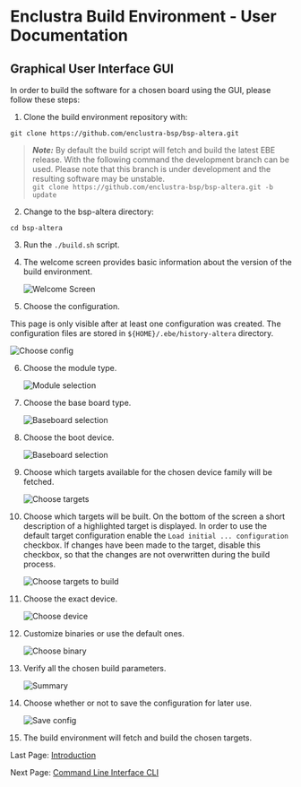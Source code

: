 # Enclustra Build Environment - User Documentation

## Graphical User Interface GUI

In order to build the software for a chosen board using the GUI, please follow these steps:

1. Clone the build environment repository with:

```
git clone https://github.com/enclustra-bsp/bsp-altera.git
```

> **_Note:_**  By default the build script will fetch and build the latest EBE release. With the following command the development branch can be used. Please note that this branch is under development and the resulting software may be unstable. \
> `git clone https://github.com/enclustra-bsp/bsp-altera.git -b update`


2. Change to the bsp-altera directory:

```
cd bsp-altera
```

3. Run the `./build.sh` script.

4. The welcome screen provides basic information about the version of the build environment.

   ![Welcome Screen](./images/welcome_screen.png)

5. Choose the configuration.

This page is only visible after at least one configuration was created. The configuration files are stored in `${HOME}/.ebe/history-altera` directory.

   ![Choose config](./images/choose_config_altera.png)

6. Choose the module type.

   ![Module selection](./images/module_altera.png)

7. Choose the base board type.

   ![Baseboard selection](./images/board_altera.png)

8. Choose the boot device.

   ![Baseboard selection](./images/bootmode.png)

9. Choose which targets available for the chosen device family will be fetched.

    ![Choose targets](./images/fetch.png)

10. Choose which targets will be built. On the bottom of the screen a short description of a highlighted target is displayed. In order to use the default target configuration enable the `Load initial ... configuration` checkbox. If changes have been made to the target, disable this checkbox, so that the changes are not overwritten during the build process.

    ![Choose targets to build](./images/build.png)

11. Choose the exact  device.

    ![Choose device](./images/dev_option_altera.png)

12. Customize binaries or use the default ones.

    ![Choose binary](./images/custom_bin_altera.png)

13. Verify all the chosen build parameters.

    ![Summary](./images/summary_altera.png)

14. Choose whether or not to save the configuration for later use.

    ![Save config](./images/save_altera.png)

15. The build environment will fetch and build the chosen targets.


Last Page: [Introduction](./1_Introduction.md)

Next Page: [Command Line Interface CLI](./3_CLI.md)

